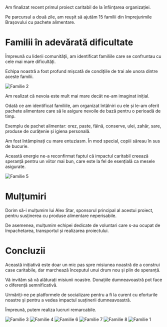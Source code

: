 Am finalizat recent primul proiect caritabil de la înființarea organizației.

Pe parcursul a două zile, am reușit să ajutăm 15 familii din împrejurimile Brașovului cu pachete alimentare.

# Familii în adevărată dificultate

Împreună cu liderii comunității, am identificat familiile care se confruntau cu cele mai mare dificultăți.

Echipa noastră a fost profund mișcată de condițiile de trai ale unora dintre aceste familii.

![Familie 2](image2)

Am realizat că nevoia este mult mai mare decât ne-am imaginat inițial.

Odată ce am identificat familiile, am organizat întâlniri cu ele și le-am oferit pachete alimentare care să le asigure nevoile de bază pentru o perioadă de timp.

Exemplu de pachet alimentar: orez, paste, făină, conserve, ulei, zahăr, sare, produse de curățenie și igiena personală.

Am fost întâmpinați cu mare entuziasm. În mod special, copiii săreau în sus de bucurie. 

Această energie ne-a reconfirmat faptul că impactul caritabil creează speranță pentru un viitor mai bun, care este la fel de esențială ca mesele asigurate.

![Familie 5](image5)

# Mulțumiri

Dorim să-i mulțumim lui Alex Star, sponsorul principal al acestui proiect, pentru susținerea cu produse alimentare neperisabile.

De asemenea, mulțumim echipei dedicate de voluntari care s-au ocupat de împachetarea, transportul și realizarea proiectului.

# Concluzii

Această inițiativă este doar un mic pas spre misiunea noastră de a construi case caritabile, dar marchează începutul unui drum nou și plin de speranță.

Vă invităm să vă alăturați misiunii noastre. Donațiile dumneavoastră pot face o diferență semnificativă.

Urmăriți-ne pe platformele de socializare pentru a fi la curent cu eforturile noastre și pentru a vedea impactul susținerii dumneavoastră.

Împreună, putem realiza lucruri remarcabile.

![Familie 3](image3)
![Familie 4](image4)
![Familie 6](image6)
![Familie 7](image7)
![Familie 8](image8)
![Familie 1](cover)

